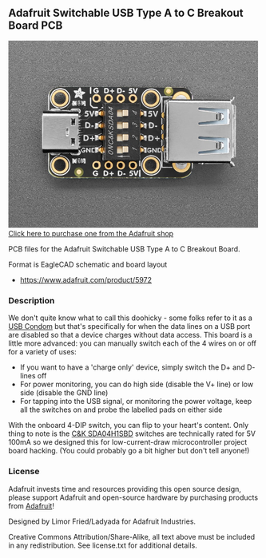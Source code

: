 ## Adafruit Switchable USB Type A to C Breakout Board PCB

<a href="http://www.adafruit.com/products/5972"><img src="assets/5972.jpg?raw=true" width="500px"><br/>
Click here to purchase one from the Adafruit shop</a>

PCB files for the Adafruit Switchable USB Type A to C Breakout Board. 

Format is EagleCAD schematic and board layout
* https://www.adafruit.com/product/5972

### Description

We don't quite know what to call this doohicky - some folks refer to it as a [USB Condom](https://int3.cc/products/usbcondoms) but that's specifically for when the data lines on a USB port are disabled so that a device charges without data access. This board is a little more advanced: you can manually switch each of the 4 wires on or off for a variety of uses:

* If you want to have a 'charge only' device, simply switch the D+ and D- lines off
* For power monitoring, you can do high side (disable the V+ line) or low side (disable the GND line)
* For tapping into the USB signal, or monitoring the power voltage, keep all the switches on and probe the labelled pads on either side

With the onboard 4-DIP switch, you can flip to your heart's content. Only thing to note is the [C&K SDA04H1SBD](https://www.ckswitches.com/media/1327/sda.pdf) switches are technically rated for 5V 100mA  so we designed this for low-current-draw microcontroller project board hacking. (You could probably go a bit higher but don't tell anyone!)

### License

Adafruit invests time and resources providing this open source design, please support Adafruit and open-source hardware by purchasing products from [Adafruit](https://www.adafruit.com)!

Designed by Limor Fried/Ladyada for Adafruit Industries.

Creative Commons Attribution/Share-Alike, all text above must be included in any redistribution. 
See license.txt for additional details.
